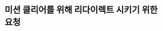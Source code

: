 #  미션 클리어를 위해 리다이렉트 시키기 위한 요청

<api-endpoint openapi-path="../../openapi/api-docs (1).json" method="GET" endpoint="/v1/validator/{questId}/redirect/{missionId}"/>